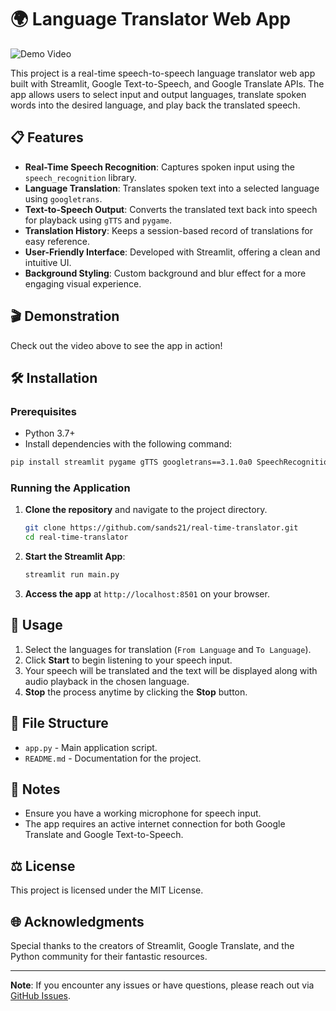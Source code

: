 # 🌍 Language Translator Web App

![Demo Video](https://drive.google.com/uc?export=download&id=1JHs56RI5nN4PrLU3GDzfWEREVOWCw4IF)

This project is a real-time speech-to-speech language translator web app built with Streamlit, Google Text-to-Speech, and Google Translate APIs. The app allows users to select input and output languages, translate spoken words into the desired language, and play back the translated speech.

## 📋 Features

- **Real-Time Speech Recognition**: Captures spoken input using the `speech_recognition` library.
- **Language Translation**: Translates spoken text into a selected language using `googletrans`.
- **Text-to-Speech Output**: Converts the translated text back into speech for playback using `gTTS` and `pygame`.
- **Translation History**: Keeps a session-based record of translations for easy reference.
- **User-Friendly Interface**: Developed with Streamlit, offering a clean and intuitive UI.
- **Background Styling**: Custom background and blur effect for a more engaging visual experience.

## 🎬 Demonstration

Check out the video above to see the app in action!

## 🛠️ Installation

### Prerequisites

- Python 3.7+
- Install dependencies with the following command:

```bash
pip install streamlit pygame gTTS googletrans==3.1.0a0 SpeechRecognition
```

### Running the Application

1. **Clone the repository** and navigate to the project directory.

   ```bash
   git clone https://github.com/sands21/real-time-translator.git
   cd real-time-translator
   ```

2. **Start the Streamlit App**:

   ```bash
   streamlit run main.py
   ```

3. **Access the app** at `http://localhost:8501` on your browser.

## 🚀 Usage

1. Select the languages for translation (`From Language` and `To Language`).
2. Click **Start** to begin listening to your speech input.
3. Your speech will be translated and the text will be displayed along with audio playback in the chosen language.
4. **Stop** the process anytime by clicking the **Stop** button.

## 📁 File Structure

- `app.py` - Main application script.
- `README.md` - Documentation for the project.

## 📝 Notes

- Ensure you have a working microphone for speech input.
- The app requires an active internet connection for both Google Translate and Google Text-to-Speech.

## ⚖️ License

This project is licensed under the MIT License.

## 🌐 Acknowledgments

Special thanks to the creators of Streamlit, Google Translate, and the Python community for their fantastic resources.

---

**Note**: If you encounter any issues or have questions, please reach out via [GitHub Issues](https://github.com/sands21/real-time-translator/issues).
